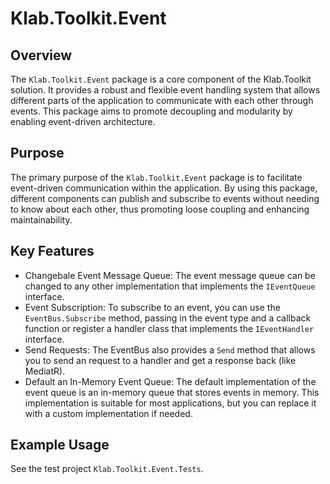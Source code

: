 # Klab.Toolkit.Event

## Overview

The `Klab.Toolkit.Event` package is a core component of the Klab.Toolkit solution. It provides a robust and flexible event handling system that allows different parts of the application to communicate with each other through events. This package aims to promote decoupling and modularity by enabling event-driven architecture.

## Purpose

The primary purpose of the `Klab.Toolkit.Event` package is to facilitate event-driven communication within the application. By using this package, different components can publish and subscribe to events without needing to know about each other, thus promoting loose coupling and enhancing maintainability.

## Key Features

* Changebale Event Message Queue: The event message queue can be changed to any other implementation that implements the `IEventQueue` interface.
* Event Subscription: To subscribe to an event, you can use the `EventBus.Subscribe` method, passing in the event type and a callback function or register a handler class that implements the `IEventHandler` interface.
* Send Requests: The EventBus also provides a `Send` method that allows you to send an request to a handler and get a response back (like MediatR).
* Default an In-Memory Event Queue: The default implementation of the event queue is an in-memory queue that stores events in memory. This implementation is suitable for most applications, but you can replace it with a custom implementation if needed.

## Example Usage

See the test project `Klab.Toolkit.Event.Tests`.
